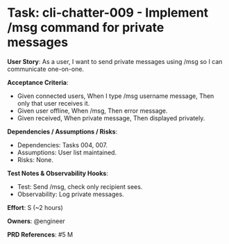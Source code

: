 # Task: cli-chatter-009 - Implement /msg command for private messages

**User Story**: As a user, I want to send private messages using /msg so I can communicate one-on-one.

**Acceptance Criteria**:
- Given connected users, When I type /msg username message, Then only that user receives it.
- Given user offline, When /msg, Then error message.
- Given received, When private message, Then displayed privately.

**Dependencies / Assumptions / Risks**:
- Dependencies: Tasks 004, 007.
- Assumptions: User list maintained.
- Risks: None.

**Test Notes & Observability Hooks**:
- Test: Send /msg, check only recipient sees.
- Observability: Log private messages.

**Effort**: S (~2 hours)

**Owners**: @engineer

**PRD References**: #5 M
